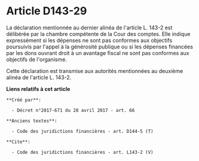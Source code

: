 # Article D143-29

La déclaration mentionnée au dernier alinéa de l'article L. 143-2 est délibérée par la chambre compétente de la Cour des
comptes. Elle indique expressément si les dépenses ne sont pas conformes aux objectifs poursuivis par l'appel à la générosité
publique ou si les dépenses financées par les dons ouvrant droit à un avantage fiscal ne sont pas conformes aux objectifs de
l'organisme. 

Cette déclaration est transmise aux autorités mentionnées au deuxième alinéa de l'article L. 143-2.

**Liens relatifs à cet article**

	**Créé par**:

	  - Décret n°2017-671 du 28 avril 2017 - art. 66

	**Anciens textes**:

	  - Code des juridictions financières - art. D144-5 (T)

	**Cite**:

	  - Code des juridictions financières - art. L143-2 (V)
